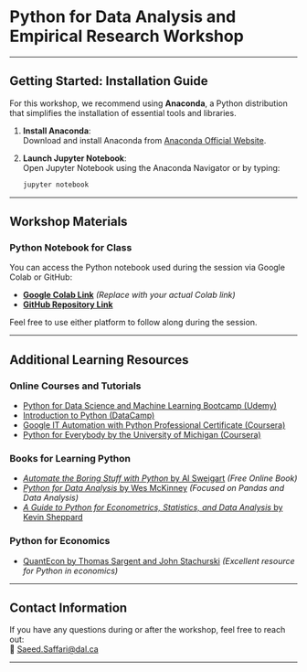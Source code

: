 # Python for Data Analysis and Empirical Research Workshop


---

## **Getting Started: Installation Guide**

For this workshop, we recommend using **Anaconda**, a Python distribution that simplifies the installation of essential tools and libraries.  


1. **Install Anaconda**:  
   Download and install Anaconda from [Anaconda Official Website](https://www.anaconda.com/products/distribution).  

2. **Launch Jupyter Notebook**:  
   Open Jupyter Notebook using the Anaconda Navigator or by typing:  
   ```bash
   jupyter notebook
   ```
   
---

## **Workshop Materials**

### **Python Notebook for Class**  
You can access the Python notebook used during the session via Google Colab or GitHub:


- [**Google Colab Link**](https://colab.research.google.com/github/saeed-saffari/R_Python_workshop_ARDC_Win_2025/blob/main/Python%20Sessions/1-%20Intro%20Python%20-%20Session%201.ipynb) *(Replace with your actual Colab link)*  
- [**GitHub Repository Link**](https://github.com/saeed-saffari/R_Python_workshop_ARDC_Win_2025/blob/main/Python%20Sessions/1-%20Intro%20Python%20-%20Session%201.ipynb)  

Feel free to use either platform to follow along during the session.

---

## **Additional Learning Resources**

### **Online Courses and Tutorials**
- [Python for Data Science and Machine Learning Bootcamp (Udemy)](https://www.udemy.com/course/python-for-data-science-and-machine-learning-bootcamp/)
- [Introduction to Python (DataCamp)](https://www.datacamp.com/courses/intro-to-python-for-data-science)
- [Google IT Automation with Python Professional Certificate (Coursera)](https://www.coursera.org/professional-certificates/google-it-automation)
- [Python for Everybody by the University of Michigan (Coursera)](https://www.coursera.org/specializations/python)

### **Books for Learning Python**
- [*Automate the Boring Stuff with Python* by Al Sweigart](https://automatetheboringstuff.com/) *(Free Online Book)*  
- [*Python for Data Analysis* by Wes McKinney](https://wesmckinney.com/pages/book.html) *(Focused on Pandas and Data Analysis)*  
- [*A Guide to Python for Econometrics, Statistics, and Data Analysis* by Kevin Sheppard](https://www.kevinsheppard.com/python)  

### **Python for Economics**
- [QuantEcon by Thomas Sargent and John Stachurski](https://quantecon.org/) *(Excellent resource for Python in economics)*

---

## **Contact Information**  
If you have any questions during or after the workshop, feel free to reach out:  
📧 Saeed.Saffari@dal.ca  

---
